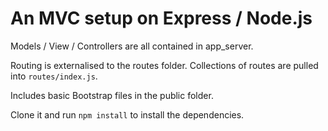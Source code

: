 An MVC setup on Express / Node.js
=================================

Models / View / Controllers are all contained in app_server.

Routing is externalised to the routes folder. Collections of routes are pulled into `routes/index.js`.

Includes basic Bootstrap files in the public folder.

Clone it and run `npm install` to install the dependencies.